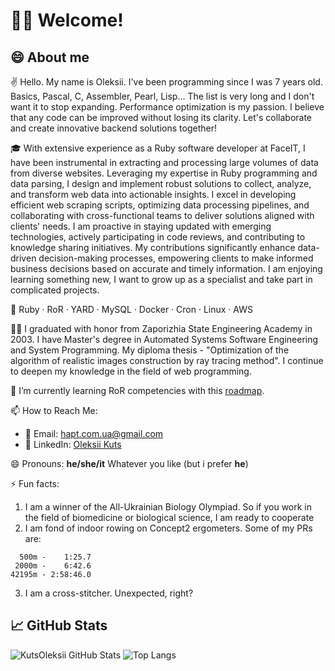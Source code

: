 # 🙋‍♂️ Welcome!
                

## 😄 About me

✌️ Hello. My name is Oleksii. I've been programming since I was 7 years old. Basics, Pascal, C, Assembler, Pearl, Lisp... The list is very long and I don't want it to stop expanding. Performance optimization is my passion. I believe that any code can be improved without losing its clarity. Let's collaborate and create innovative backend solutions together!

🎓 With extensive experience as a Ruby software developer at FaceIT, I have been instrumental in extracting and processing large volumes of data from diverse websites. Leveraging my expertise in Ruby programming and data parsing, I design and implement robust solutions to collect, analyze, and transform web data into actionable insights. I excel in developing efficient web scraping scripts, optimizing data processing pipelines, and collaborating with cross-functional teams to deliver solutions aligned with clients' needs. I am proactive in staying updated with emerging technologies, actively participating in code reviews, and contributing to knowledge sharing initiatives. My contributions significantly enhance data-driven decision-making processes, empowering clients to make informed business decisions based on accurate and timely information. I am enjoying learning something new, I want to grow up as a specialist and take part in complicated projects.

🎯 Ruby · RoR · YARD · MySQL · Docker · Cron · Linux · AWS

👩‍💻 I graduated with honor from Zaporizhia State Engineering Academy in 2003. I have Master's degree in Automated Systems Software Engineering and System Programming. My diploma thesis - "Optimization of the algorithm of realistic images construction by ray tracing method". I continue to deepen my knowledge in the field of web programming.

🌱 I’m currently learning RoR competencies with this [roadmap](https://www.codefellows.org/blog/this-is-why-learning-rails-is-hard/).

📫 How to Reach Me:

- 📧 Email: hapt.com.ua@gmail.com
- 💼 LinkedIn: [Oleksii Kuts](https://www.linkedin.com/in/oleksii-kuts/)
<!--
🌐 Personal Website: Your Website
🐦 Twitter: @YourTwitterHandle
📷 Instagram: @YourInstagramHandle
📝 Blog: Your Blog
-->
😄 Pronouns: **he/she/it**   Whatever you like (but i prefer __he__)

⚡ Fun facts:
1. I am a winner of the All-Ukrainian Biology Olympiad. So if you work in the field of biomedicine or biological science, I am ready to cooperate
2. I am fond of indoor rowing on Concept2 ergometers. Some of my PRs are:
```
  500m -    1:25.7
 2000m -    6:42.6
42195m - 2:58:46.0
```
3. I am a cross-stitcher. Unexpected, right?

## 📈 GitHub Stats

![KutsOleksii GitHub Stats](https://github-readme-stats.vercel.app/api?username=KutsOleksii&count_private=true&hide=contribs&show_icons=true&theme=radical)
![Top Langs](https://github-readme-stats.vercel.app/api/top-langs/?username=KutsOleksii&count_private=true&hide=tsql&langs_count=7&theme=radical&layout=compact)

<!--
**KutsOleksii/KutsOleksii** is a ✨ _special_ ✨ repository because its `README.md` (this file) appears on your GitHub profile.

Here are some ideas to get you started:

- 🔭 I’m currently working on ...
- 🌱 I’m currently learning ...
- 👯 I’m looking to collaborate on ...
- 🤔 I’m looking for help with ...
- 💬 Ask me about ...
- 📫 How to reach me: ...
- 😄 Pronouns: ...
- ⚡ Fun fact: ...
-->
